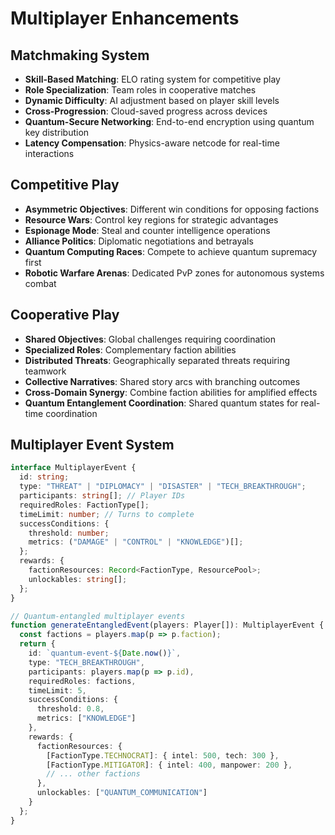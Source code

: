 # Multiplayer Enhancements

## Matchmaking System
- **Skill-Based Matching**: ELO rating system for competitive play
- **Role Specialization**: Team roles in cooperative matches
- **Dynamic Difficulty**: AI adjustment based on player skill levels
- **Cross-Progression**: Cloud-saved progress across devices
- **Quantum-Secure Networking**: End-to-end encryption using quantum key distribution
- **Latency Compensation**: Physics-aware netcode for real-time interactions

## Competitive Play
- **Asymmetric Objectives**: Different win conditions for opposing factions
- **Resource Wars**: Control key regions for strategic advantages
- **Espionage Mode**: Steal and counter intelligence operations
- **Alliance Politics**: Diplomatic negotiations and betrayals
- **Quantum Computing Races**: Compete to achieve quantum supremacy first
- **Robotic Warfare Arenas**: Dedicated PvP zones for autonomous systems combat

## Cooperative Play
- **Shared Objectives**: Global challenges requiring coordination
- **Specialized Roles**: Complementary faction abilities
- **Distributed Threats**: Geographically separated threats requiring teamwork
- **Collective Narratives**: Shared story arcs with branching outcomes
- **Cross-Domain Synergy**: Combine faction abilities for amplified effects
- **Quantum Entanglement Coordination**: Shared quantum states for real-time coordination

## Multiplayer Event System
```typescript
interface MultiplayerEvent {
  id: string;
  type: "THREAT" | "DIPLOMACY" | "DISASTER" | "TECH_BREAKTHROUGH";
  participants: string[]; // Player IDs
  requiredRoles: FactionType[];
  timeLimit: number; // Turns to complete
  successConditions: {
    threshold: number;
    metrics: ("DAMAGE" | "CONTROL" | "KNOWLEDGE")[];
  };
  rewards: {
    factionResources: Record<FactionType, ResourcePool>;
    unlockables: string[];
  };
}

// Quantum-entangled multiplayer events
function generateEntangledEvent(players: Player[]): MultiplayerEvent {
  const factions = players.map(p => p.faction);
  return {
    id: `quantum-event-${Date.now()}`,
    type: "TECH_BREAKTHROUGH",
    participants: players.map(p => p.id),
    requiredRoles: factions,
    timeLimit: 5,
    successConditions: {
      threshold: 0.8,
      metrics: ["KNOWLEDGE"]
    },
    rewards: {
      factionResources: {
        [FactionType.TECHNOCRAT]: { intel: 500, tech: 300 },
        [FactionType.MITIGATOR]: { intel: 400, manpower: 200 },
        // ... other factions
      },
      unlockables: ["QUANTUM_COMMUNICATION"]
    }
  };
}